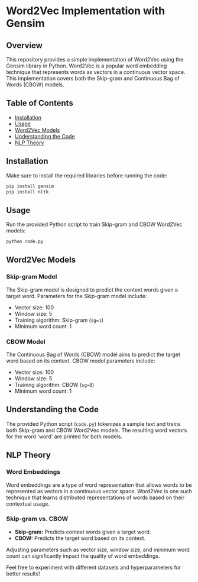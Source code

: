 

# Word2Vec Implementation with Gensim

## Overview

This repository provides a simple implementation of Word2Vec using the Gensim library in Python. Word2Vec is a popular word embedding technique that represents words as vectors in a continuous vector space. This implementation covers both the Skip-gram and Continuous Bag of Words (CBOW) models.

## Table of Contents

- [Installation](#installation)
- [Usage](#usage)
- [Word2Vec Models](#word2vec-models)
- [Understanding the Code](#understanding-the-code)
- [NLP Theory](#nlp-theory)

## Installation

Make sure to install the required libraries before running the code:

```bash
pip install gensim
pip install nltk
```

## Usage

Run the provided Python script to train Skip-gram and CBOW Word2Vec models:

```bash
python code.py
```

## Word2Vec Models

### Skip-gram Model

The Skip-gram model is designed to predict the context words given a target word. Parameters for the Skip-gram model include:
- Vector size: 100
- Window size: 5
- Training algorithm: Skip-gram (`sg=1`)
- Minimum word count: 1

### CBOW Model

The Continuous Bag of Words (CBOW) model aims to predict the target word based on its context. CBOW model parameters include:
- Vector size: 100
- Window size: 5
- Training algorithm: CBOW (`sg=0`)
- Minimum word count: 1

## Understanding the Code

The provided Python script (`code.py`) tokenizes a sample text and trains both Skip-gram and CBOW Word2Vec models. The resulting word vectors for the word 'word' are printed for both models.

## NLP Theory

### Word Embeddings

Word embeddings are a type of word representation that allows words to be represented as vectors in a continuous vector space. Word2Vec is one such technique that learns distributed representations of words based on their contextual usage.

### Skip-gram vs. CBOW

- **Skip-gram:** Predicts context words given a target word.
- **CBOW:** Predicts the target word based on its context.

Adjusting parameters such as vector size, window size, and minimum word count can significantly impact the quality of word embeddings.

Feel free to experiment with different datasets and hyperparameters for better results!

